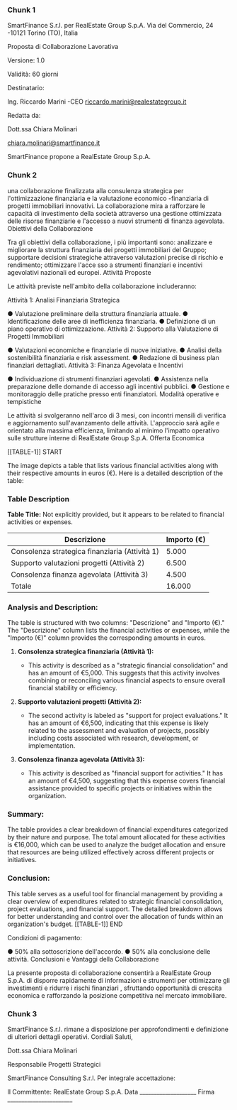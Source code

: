 ### Chunk 1

SmartFinance S.r.l. per RealEstate Group S.p.A. Via del Commercio, 24 -10121 Torino (TO), Italia

Proposta di Collaborazione Lavorativa

Versione: 1.0

Validità: 60 giorni

Destinatario:

Ing. Riccardo Marini -CEO riccardo.marini@realestategroup.it

Redatta da:

Dott.ssa Chiara Molinari

chiara.molinari@smartfinance.it

SmartFinance propone  a RealEstate Group  S.p.A.

### Chunk 2

una  collaborazione  finalizzata  alla consulenza strategica per l'ottimizzazione finanziaria e la valutazione economico -finanziaria di progetti immobiliari innovativi. La collaborazione mira a rafforzare le capacità di investimento  della  società  attraverso  una  gestione  ottimizzata  delle  risorse  finanziarie  e l'accesso a nuovi strumenti di finanza agevolata. Obiettivi della Collaborazione

Tra gli obiettivi della collaborazione, i più importanti sono: analizzare e migliorare la struttura finanziaria  dei  progetti  immobiliari  del  Gruppo;  supportare  decisioni  strategiche  attraverso valutazioni  precise  di  rischio  e  rendimento;  ottimizzare  l'acce sso  a  strumenti  finanziari  e incentivi agevolativi nazionali ed europei. Attività Proposte

Le attività previste nell'ambito della collaborazione includeranno:

Attività 1: Analisi Finanziaria Strategica

● Valutazione preliminare della struttura finanziaria attuale. ● Identificazione delle aree di inefficienza finanziaria. ● Definizione di un piano operativo di ottimizzazione. Attività 2: Supporto alla Valutazione di Progetti Immobiliari

● Valutazioni economiche e finanziarie di nuove iniziative. ● Analisi della sostenibilità finanziaria e risk assessment. ● Redazione di business plan finanziari dettagliati. Attività 3: Finanza Agevolata e Incentivi

● Individuazione di strumenti finanziari agevolati. ● Assistenza nella preparazione delle domande di accesso agli incentivi pubblici. ● Gestione e monitoraggio delle pratiche presso enti finanziatori. Modalità operative e tempistiche

Le attività si svolgeranno nell'arco di 3 mesi, con incontri mensili di verifica e aggiornamento sull'avanzamento  delle  attività. L'approccio  sarà  agile  e  orientato  alla  massima  efficienza, limitando al minimo l'impatto operativo sulle strutture interne di RealEstate Group S.p.A. Offerta Economica

[[TABLE-1]] START

The image depicts a table that lists various financial activities along with their respective amounts in euros (€). Here is a detailed description of the table:

### Table Description

**Table Title:** Not explicitly provided, but it appears to be related to financial activities or expenses.

| Descrizione | Importo (€) |
|-----------------|---------------|
| Consolenza strategica finanziaria (Attività 1) | 5.000         |
| Supporto valutazioni progetti (Attività 2) | 6.500         |
| Consolenza finanza agevolata (Attività 3) | 4.500         |
| Totale           | 16.000        |

### Analysis and Description:

The table is structured with two columns: "Descrizione" and "Importo (€)." The "Descrizione" column lists the financial activities or expenses, while the "Importo (€)" column provides the corresponding amounts in euros. 

1. **Consolenza strategica finanziaria (Attività 1):**
   - This activity is described as a "strategic financial consolidation" and has an amount of €5,000. This suggests that this activity involves combining or reconciling various financial aspects to ensure overall financial stability or efficiency.

2. **Supporto valutazioni progetti (Attività 2):**
   - The second activity is labeled as "support for project evaluations." It has an amount of €6,500, indicating that this expense is likely related to the assessment and evaluation of projects, possibly including costs associated with research, development, or implementation.

3. **Consolenza finanza agevolata (Attività 3):**
   - This activity is described as "financial support for activities." It has an amount of €4,500, suggesting that this expense covers financial assistance provided to specific projects or initiatives within the organization.

### Summary:

The table provides a clear breakdown of financial expenditures categorized by their nature and purpose. The total amount allocated for these activities is €16,000, which can be used to analyze the budget allocation and ensure that resources are being utilized effectively across different projects or initiatives.

### Conclusion:

This table serves as a useful tool for financial management by providing a clear overview of expenditures related to strategic financial consolidation, project evaluations, and financial support. The detailed breakdown allows for better understanding and control over the allocation of funds within an organization's budget.
[[TABLE-1]] END

Condizioni di pagamento:

● 50% alla sottoscrizione dell'accordo. ● 50% alla conclusione delle attività. Conclusioni e Vantaggi della Collaborazione

La  presente  proposta  di  collaborazione  consentirà  a  RealEstate  Group  S.p.A. di  disporre rapidamente di informazioni e strumenti per ottimizzare gli investimenti e ridurre i rischi finanziari , sfruttando opportunità di crescita economica e rafforzando la posizione competitiva nel mercato immobiliare.

### Chunk 3

SmartFinance  S.r.l. rimane  a  disposizione  per  approfondimenti  e  definizione  di  ulteriori dettagli operativi. Cordiali Saluti,

Dott.ssa Chiara Molinari

Responsabile Progetti Strategici

SmartFinance Consulting S.r.l. Per integrale accettazione:

Il Committente: RealEstate Group S.p.A. Data ____________________ Firma _______________________

